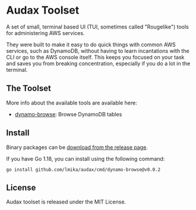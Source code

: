 # Audax Toolset

A set of small, terminal based UI (TUI, sometimes called "Rougelike") tools for
administering AWS services.

They were built to make it easy to do quick things with
common AWS services, such as DynamoDB, without having to learn incantations with the CLI or
go to the AWS console itself.  This keeps you focused on your task and saves you from
breaking concentration, especially if you do a lot in the terminal.

## The Toolset

More info about the available tools are available here:

- [dynamo-browse](https://audax.tools/docs/dynamo-browse): Browse DynamoDB tables

## Install

Binary packages can be [download from the release page](https://github.com/lmika/audax/releases/latest).

If you have Go 1.18, you can install using the following command:

```
go install github.com/lmika/audax/cmd/dynamo-browse@v0.0.2
```

## License

Audax toolset is released under the MIT License.
